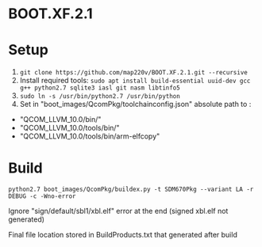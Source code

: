 # BOOT.XF.2.1

# Setup
1. ```git clone https://github.com/map220v/BOOT.XF.2.1.git --recursive```
2. Install required tools: ```sudo apt install build-essential uuid-dev gcc g++ python2.7 sqlite3 iasl git nasm libtinfo5```
3. ```sudo ln -s /usr/bin/python2.7 /usr/bin/python```
4. Set in "boot_images/QcomPkg/toolchainconfig.json" absolute path to :
 * "QCOM_LLVM_10.0/bin/"
 * "QCOM_LLVM_10.0/tools/bin/"
 * "QCOM_LLVM_10.0/tools/bin/arm-elfcopy"

# Build
```
python2.7 boot_images/QcomPkg/buildex.py -t SDM670Pkg --variant LA -r DEBUG -c -Wno-error
```
Ignore "sign/default/sbl1/xbl.elf" error at the end (signed xbl.elf not generated)

Final file location stored in BuildProducts.txt that generated after build


